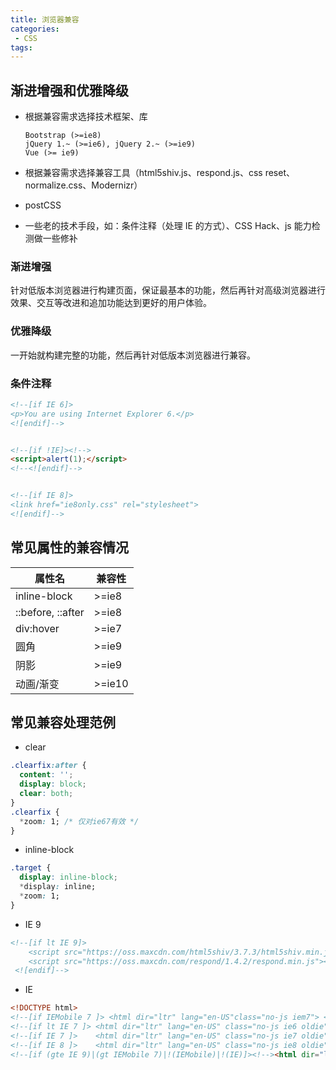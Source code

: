 ```yaml
---
title: 浏览器兼容
categories:
 - CSS
tags:
---
```


## 渐进增强和优雅降级

* 根据兼容需求选择技术框架、库
  
  ``` shell
  Bootstrap (>=ie8)
  jQuery 1.~ (>=ie6), jQuery 2.~ (>=ie9)
  Vue (>= ie9)
  ```

* 根据兼容需求选择兼容工具（html5shiv.js、respond.js、css reset、normalize.css、Modernizr）
* postCSS
* 一些老的技术手段，如：条件注释（处理 IE 的方式）、CSS Hack、js 能力检测做一些修补
  
### 渐进增强

针对低版本浏览器进行构建页面，保证最基本的功能，然后再针对高级浏览器进行效果、交互等改进和追加功能达到更好的用户体验。

### 优雅降级

一开始就构建完整的功能，然后再针对低版本浏览器进行兼容。

### 条件注释

``` html
<!--[if IE 6]>
<p>You are using Internet Explorer 6.</p>
<![endif]-->


<!--[if !IE]><!-->
<script>alert(1);</script>
<!--<![endif]-->


<!--[if IE 8]>
<link href="ie8only.css" rel="stylesheet">
<![endif]-->
```

## 常见属性的兼容情况

| 属性名 | 兼容性 |
| --- | --- |
| inline-block | >=ie8 |
| ::before, ::after | >=ie8 |
| div:hover | >=ie7 |
| 圆角 | >=ie9 |
| 阴影 | >=ie9 |
| 动画/渐变 | >=ie10 |

## 常见兼容处理范例

* clear

``` css
.clearfix:after {
  content: '';
  display: block;
  clear: both;
}
.clearfix {
  *zoom: 1; /* 仅对ie67有效 */
}
```

* inline-block

``` css
.target {
  display: inline-block;
  *display: inline;
  *zoom: 1;
}
```

* IE 9

``` html
<!--[if lt IE 9]>
    <script src="https://oss.maxcdn.com/html5shiv/3.7.3/html5shiv.min.js"></script>
    <script src="https://oss.maxcdn.com/respond/1.4.2/respond.min.js"></script>
 <![endif]-->
```

* IE

``` html
<!DOCTYPE html>
<!--[if IEMobile 7 ]> <html dir="ltr" lang="en-US"class="no-js iem7"> <![endif]-->
<!--[if lt IE 7 ]> <html dir="ltr" lang="en-US" class="no-js ie6 oldie"> <![endif]-->
<!--[if IE 7 ]>    <html dir="ltr" lang="en-US" class="no-js ie7 oldie"> <![endif]-->
<!--[if IE 8 ]>    <html dir="ltr" lang="en-US" class="no-js ie8 oldie"> <![endif]-->
<!--[if (gte IE 9)|(gt IEMobile 7)|!(IEMobile)|!(IE)]><!--><html dir="ltr" lang="en-US" class="no-js"><!--<![endif]-->
```